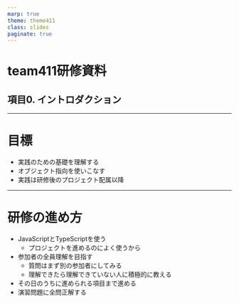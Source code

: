 ```yaml
---
marp: true
theme: theme411
class: slides
paginate: true
---
```

<!--
_class: title
_paginate: false
-->

# team411研修資料
## 項目0. イントロダクション

---

# 目標

- 実践のための基礎を理解する
- オブジェクト指向を使いこなす
- 実践は研修後のプロジェクト配属以降

---

# 研修の進め方
- JavaScriptとTypeScriptを使う
  - プロジェクトを進めるのによく使うから
- 参加者の全員理解を目指す
  - 質問はまず別の参加者にしてみる
  - 理解できたら理解できていない人に積極的に教える
- その日のうちに進められる項目まで進める
- 演習問題に全問正解する
